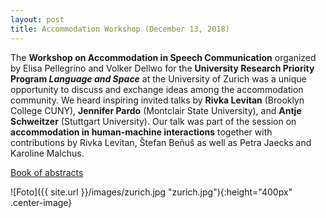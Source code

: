 ```yaml
---
layout: post
title: Accommodation Workshop (December 13, 2018)
---
```


The <strong>Workshop on Accommodation in Speech Communication</strong> organized by Elisa Pellegrino and Volker Dellwo for the <strong>University Research Priority Program <em>Language and Space</em></strong> at the University of Zurich was a unique opportunity to discuss and exchange ideas among the accommodation community. We heard inspiring invited talks by <strong>Rivka Levitan</strong> (Brooklyn College CUNY), <strong>Jennifer Pardo</strong> (Montclair State University), and <strong>Antje Schweitzer</strong> (Stuttgart University). 
Our talk was part of the session on <strong>accommodation in human-machine interactions</strong> together with contributions by Rivka Levitan, &Scaron;tefan Be&#328;u&scaron; as well as Petra Jaecks and Karoline Malchus.

<a href="https://www.spur.uzh.ch/dam/jcr:17633c54-f8cf-4263-af3d-d0f0db1c89ad/Booklet%20Abstracts%20WS%20Accommodation%20Dec%202018.pdf" 
target="_blank" rel="noopener">Book of abstracts</a>

![Foto]({{ site.url }}/images/zurich.jpg "zurich.jpg"){:height="400px" .center-image}
